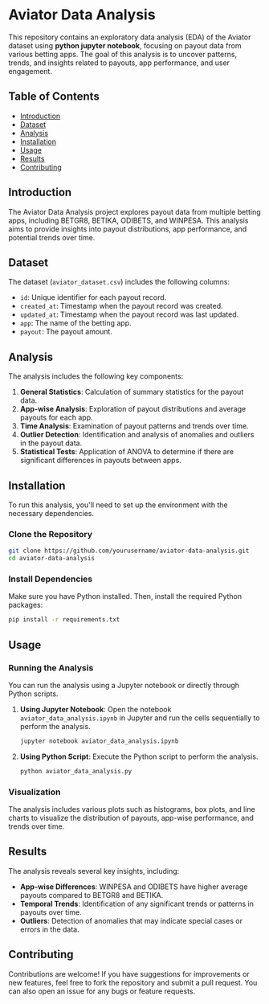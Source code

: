 # Aviator Data Analysis
This repository contains an exploratory data analysis (EDA) of the Aviator dataset using **python jupyter notebook**, focusing on payout data from various betting apps. The goal of this analysis is to uncover patterns, trends, and insights related to payouts, app performance, and user engagement.

## Table of Contents
- [Introduction](#introduction)
- [Dataset](#dataset)
- [Analysis](#analysis)
- [Installation](#installation)
- [Usage](#usage)
- [Results](#results)
- [Contributing](#contributing)
  
## Introduction
The Aviator Data Analysis project explores payout data from multiple betting apps, including BETGR8, BETIKA, ODIBETS, and WINPESA. This analysis aims to provide insights into payout distributions, app performance, and potential trends over time.

## Dataset
The dataset (`aviator_dataset.csv`) includes the following columns:

- `id`: Unique identifier for each payout record.
- `created_at`: Timestamp when the payout record was created.
- `updated_at`: Timestamp when the payout record was last updated.
- `app`: The name of the betting app.
- `payout`: The payout amount.

## Analysis

The analysis includes the following key components:

1. **General Statistics**: Calculation of summary statistics for the payout data.
2. **App-wise Analysis**: Exploration of payout distributions and average payouts for each app.
3. **Time Analysis**: Examination of payout patterns and trends over time.
4. **Outlier Detection**: Identification and analysis of anomalies and outliers in the payout data.
5. **Statistical Tests**: Application of ANOVA to determine if there are significant differences in payouts between apps.

## Installation

To run this analysis, you'll need to set up the environment with the necessary dependencies.

### Clone the Repository

```bash
git clone https://github.com/yourusername/aviator-data-analysis.git
cd aviator-data-analysis
```

### Install Dependencies

Make sure you have Python installed. Then, install the required Python packages:

```bash
pip install -r requirements.txt
```

## Usage

### Running the Analysis

You can run the analysis using a Jupyter notebook or directly through Python scripts.

1. **Using Jupyter Notebook**: Open the notebook `aviator_data_analysis.ipynb` in Jupyter and run the cells sequentially to perform the analysis.
   
   ```bash
   jupyter notebook aviator_data_analysis.ipynb
   ```

2. **Using Python Script**: Execute the Python script to perform the analysis.

   ```bash
   python aviator_data_analysis.py
   ```

### Visualization

The analysis includes various plots such as histograms, box plots, and line charts to visualize the distribution of payouts, app-wise performance, and trends over time.

## Results
The analysis reveals several key insights, including:

- **App-wise Differences**: WINPESA and ODIBETS have higher average payouts compared to BETGR8 and BETIKA.
- **Temporal Trends**: Identification of any significant trends or patterns in payouts over time.
- **Outliers**: Detection of anomalies that may indicate special cases or errors in the data.

## Contributing
Contributions are welcome! If you have suggestions for improvements or new features, feel free to fork the repository and submit a pull request. You can also open an issue for any bugs or feature requests.
